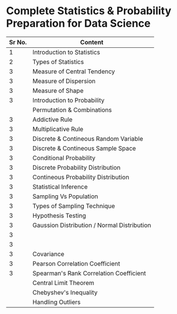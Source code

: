 # Complete Statistics & Probability Preparation for Data Science

|Sr No.|Content|
|---|---|
|1|Introduction to Statistics|
|2|Types of Statistics|
|3|Measure of Central Tendency|
|3|Measure of Dispersion|
|3|Measure of Shape|
|3|Introduction to Probability|
||Permutation & Combinations|
|3|Addictive Rule|
|3|Multiplicative Rule|
|3|Discrete & Contineous Random Variable|
|3|Discrete & Contineous Sample Space|
|3|Conditional Probability|
|3|Discrete Probability Distribution|
|3|Contineous Probability Distribution|
|3|Statistical Inference|
|3|Sampling Vs Population|
|3|Types of Sampling Technique|
|3|Hypothesis Testing|
|3|Gaussion Distribution / Normal Distribution |
|3||Right & Left Skewed Distribution
|3||Log Normal Distribution
|3|Covariance|
|3|Pearson Correlation Coefficient|
|3|Spearman's Rank Correlation Coefficient|
||Central Limit Theorem|
||Chebyshev's Inequality|
||Handling Outliers|








